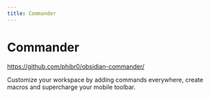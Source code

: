 ```yaml
---
title: Commander
---
```


# Commander

<https://github.com/phibr0/obsidian-commander/>

Customize your workspace by adding commands everywhere, create macros and supercharge your mobile toolbar.
